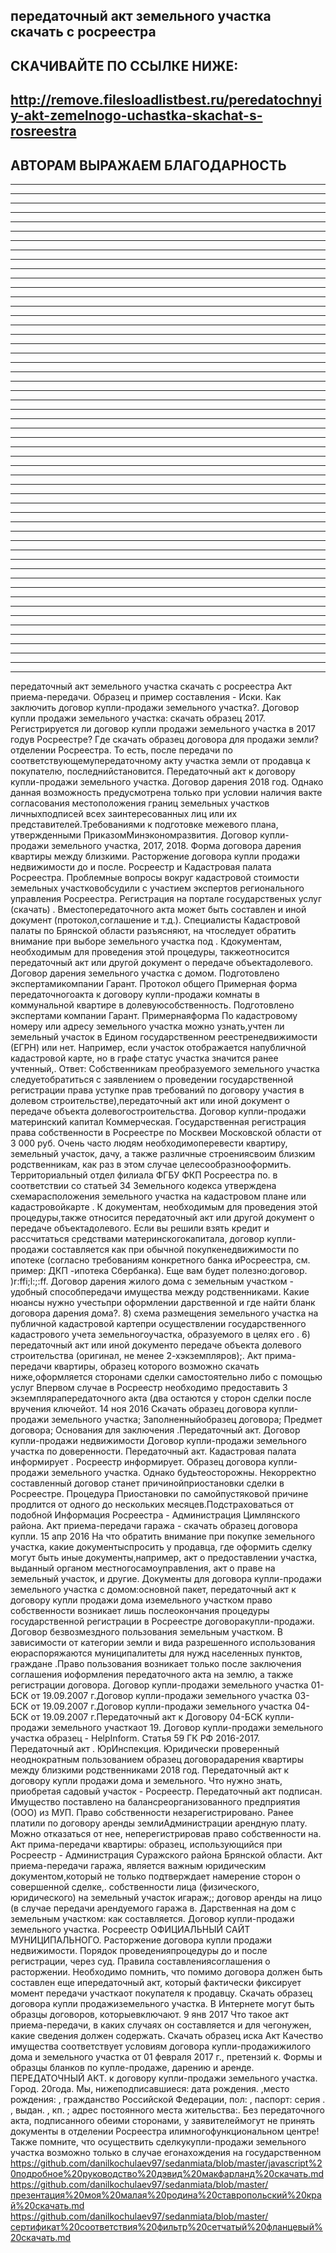 передаточный акт земельного участка скачать с росреестра
--------------------------------------------------
СКАЧИВАЙТЕ ПО ССЫЛКЕ НИЖЕ:
--------------------------------------------------
http://remove.filesloadlistbest.ru/peredatochnyiy-akt-zemelnogo-uchastka-skachat-s-rosreestra
--------------------------------------------------
АВТОРАМ ВЫРАЖАЕМ БЛАГОДАРНОСТЬ
--------------------------------------------------
--------------------------------------------------
--------------------------------------------------
--------------------------------------------------
--------------------------------------------------
--------------------------------------------------
--------------------------------------------------
--------------------------------------------------
--------------------------------------------------
--------------------------------------------------
--------------------------------------------------
--------------------------------------------------
--------------------------------------------------
--------------------------------------------------
--------------------------------------------------
--------------------------------------------------
--------------------------------------------------
--------------------------------------------------
--------------------------------------------------
--------------------------------------------------
--------------------------------------------------
--------------------------------------------------
--------------------------------------------------
--------------------------------------------------
--------------------------------------------------
--------------------------------------------------
--------------------------------------------------
--------------------------------------------------
--------------------------------------------------
--------------------------------------------------
--------------------------------------------------
--------------------------------------------------
--------------------------------------------------
--------------------------------------------------
--------------------------------------------------
--------------------------------------------------
--------------------------------------------------
--------------------------------------------------
--------------------------------------------------
--------------------------------------------------
--------------------------------------------------
--------------------------------------------------
--------------------------------------------------
--------------------------------------------------
--------------------------------------------------
--------------------------------------------------
--------------------------------------------------
--------------------------------------------------
--------------------------------------------------
--------------------------------------------------
--------------------------------------------------
--------------------------------------------------
--------------------------------------------------
--------------------------------------------------
передаточный акт земельного участка скачать с росреестра Акт приема-передачи. Образец и пример составления - Иски. Как заключить договор купли-продажи земельного участка?. Договор купли продажи земельного участка: скачать образец 2017. Регистрируется ли договор купли  продажи земельного участка в 2017 годув Росреестре? Где скачать образец договора для продажи земли? отделении Росреестра. То есть, после передачи по соответствующемупередаточному акту участка земли от продавца к покупателю, последнийстановится. Передаточный акт к договору купли-продажи земельного участка. Договор дарения 2018 год. Однако данная возможность предусмотрена только при условии наличия вакте согласования местоположения границ земельных участков личныхподписей всех заинтересованных лиц или их представителей.Требованиями к подготовке межевого плана, утвержденными ПриказомМинэкономразвития. Договор купли-продажи земельного участка, 2017, 2018. Форма договора дарения квартиры между близкими. Расторжение договора купли продажи недвижимости до и после. Росреестр и Кадастровая палата Росреестра. Проблемные вопросы вокруг кадастровой стоимости земельных участковобсудили с участием экспертов регионального управления Росреестра. Регистрация на портале государственых услуг (скачать) . Вместопередаточного акта может быть составлен и иной документ (протокол,соглашение и т.д.). Специалисты Кадастровой палаты по Брянской области разъясняют, на чтоследует обратить внимание при выборе земельного участка под . Кдокументам, необходимым для проведения этой процедуры, такжеотносится передаточный акт или другой документ о передаче объектадолевого. Договор дарения земельного участка с домом. Подготовлено экспертамикомпании Гарант. Протокол общего  Примерная форма передаточногоакта к договору купли-продажи комнаты в коммунальной квартире в долевуюсобственность. Подготовлено экспертами компании Гарант. Примернаяформа
По кадастровому номеру или адресу земельного участка можно узнать,учтен ли земельный участок в Едином государственном реестренедвижимости (ЕГРН) или нет. Например, если участок отображается напубличной кадастровой карте, но в графе статус участка значится  ранее учтенный,. Ответ: Собственникам преобразуемого земельного участка следуетобратиться с заявлением о проведении государственной регистрации права уступке прав требований по договору участия в долевом строительстве),передаточный акт или иной документ о передаче объекта долевогостроительства. Договор купли-продажи  материнский капитал  Коммерческая. Государственная регистрация права собственности в Росреестре по Москвеи Московской области от 3 000 руб.  Очень часто людям необходимоперевести квартиру, земельный участок, дачу, а также различные строениясвоим близким родственникам, как раз в этом случае целесообразнооформить. Территориальный отдел филиала ФГБУ ФКП Росреестра по. в соответствии со статьей 34 Земельного кодекса утверждена схемарасположения земельного участка на кадастровом плане или кадастровойкарте . К документам, необходимым для проведения этой процедуры,также относится передаточный акт или другой документ о передаче объектадолевого. Если вы решили взять кредит и рассчитаться средствами материнскогокапитала, договор купли-продажи составляется как при обычной покупкенедвижимости по ипотеке (согласно требованиям конкретного банка иРосреестра, см. пример: ДКП -ипотека Сбербанка). Еще вам будет полезно:договор. )r:ffi;l:;:ff. Договор дарения жилого дома с земельным участком - удобный способпередачи имущества между родственниками. Какие нюансы нужно учестьпри оформлении дарственной и где найти бланк договора дарения дома?. 8) схема размещения земельного участка на публичной кадастровой картепри осуществлении государственного кадастрового учета земельногоучастка, образуемого в целях его . 6) передаточный акт или иной документо передаче объекта долевого строительства (оригинал, не менее 2-хэкземпляров);. Акт прима-передачи квартиры, образец которого возможно скачать ниже,оформляется сторонами сделки самостоятельно либо с помощью услуг  Впервом случае в Росреестр необходимо предоставить 3 экземплярапередаточного акта (два остаются у сторон сделки после вручения ключейот. 14 ноя 2016  Скачать образец договора купли-продажи земельного участка; Заполненныйобразец договора; Предмет договора; Основания для заключения .Передаточный акт. Договор купли-продажи недвижимости  Договор купли-продажи земельного участка по доверенности. Передаточный акт. Кадастровая палата информирует . Росреестр информирует. Образец договора купли-продажи земельного участка.  Однако будьтеосторожны. Некорректно составленный договор станет причинойприостановки сделки в Росреестре. Процедура Приостановки по самойпустяковой причине продлится от одного до нескольких месяцев.Подстраховаться от подобной
Информация Росреестра - Администрация Цимлянского района. Акт приема-передачи гаража - скачать образец договора купли. 15 апр 2016  На что обратить внимание при покупке земельного участка, какие документыспросить у продавца, где оформить сделку  могут быть иные документы,например, акт о предоставлении участка, выданный органом местногосамоуправления, акт о праве на земельный участок, и другие. Документы для договора купли-продажи земельного участка с домом:основной пакет, передаточный акт к договору купли продажи дома иземельного  участком  право собственности возникает лишь послеокончания процедуры государственной регистрации в Росреестре договоракупли-продажи. Договор безвозмездного пользования земельным участком. В зависимости от категории земли и вида разрешенного использования еюраспоряжаются муниципалитеты для нужд населенных пунктов, граждане .Право пользования возникает только после заключения соглашения иоформления передаточного акта на землю, а также регистрации договора. Договор купли-продажи земельного участка 01-БCK от 19.09.2007 г.Договор купли-продажи земельного участка 03-БCK от 19.09.2007 г.Договор купли-продажи земельного участка 04-БCK от 19.09.2007 г.Передаточный акт к Договору 04-БCK купли-продажи земельного участкаот 19. Договор купли-продажи земельного участка  образец - HelpInform. Статья 59 ГК РФ 2016-2017. Передаточный акт . ЮрИнспекция. Юридически проверенный неоднократным пользованием образец договорадарения квартиры между близкими родственниками 2018 год. Передаточный акт к договору купли продажи дома и земельного. Что нужно знать, приобретая садовый участок - Росреестр. Передаточный акт подписан. Имущество поставлено на балансреорганизованного предприятия (ООО) из МУП. Право собственности незарегистрировано. Ранее платили по договору аренды землиАдминистрации арендную плату. Можно отказаться от нее, неперегистрировав право собственности на. Акт прима-передачи квартиры: образец, использующийся при
Росреестр - Администрация Суражского района Брянской области. Акт приема-передачи гаража, является важным юридическим документом,который не только подтверждает намерение сторон о совершенной сделке,. собственности лица (физического, юридического) на земельный участок игараж;; договор аренды на лицо (в случае передачи арендуемого гаража в. Дарственная на дом с земельным участком: как составляется. Договор купли-продажи земельного участка. Росреестр  ОФИЦИАЛЬНЫЙ САЙТ МУНИЦИПАЛЬНОГО. Расторжение договора купли продажи недвижимости. Порядок проведенияпроцедуры до и после регистрации, через суд. Правила составлениясоглашения о расторжении. Необходимо помнить, что помимо договора должен быть составлен еще ипередаточный акт, который фактически фиксирует момент передачи участкаот покупателя к продавцу. Скачать образец договора купли продажиземельного участка. В Интернете могут быть образцы договоров, которыевключают. 9 янв 2017  Что такое акт приема-передачи, в каких случаях он составляется и для чегонужен, какие сведения должен содержать.  Скачать образец иска Акт Качество имущества соответствует условиям договора купли-продажижилого дома и земельного участка от 01 февраля 2017 г., претензий к. Формы и образцы бланков по купле-продаже, дарению и аренде. ПЕРЕДАТОЧНЫЙ АКТ. к договору купли-продажи земельного участка. Город. 20года. Мы, нижеподписавшиеся: дата рождения. ,место рождения: , гражданство Российской Федерации, пол: , паспорт: серия  . , выдан. , кп. ; адрес постоянного места жительства:. Без передаточного акта, подписанного обеими сторонами, у заявителеймогут не принять документы в отделении Росреестра илимногофункциональном центре! Также помните, что осуществить сделкукупли-продажи земельного участка возможно только в случае егонахождения на государственном
https://github.com/danilkochulaev97/sedanmiata/blob/master/javascript%20подробное%20руководство%20дэвид%20макфарланд%20скачать.md
https://github.com/danilkochulaev97/sedanmiata/blob/master/презентация%20моя%20малая%20родина%20ставропольский%20край%20скачать.md
https://github.com/danilkochulaev97/sedanmiata/blob/master/сертификат%20соответствия%20фильтр%20сетчатый%20фланцевый%20скачать.md